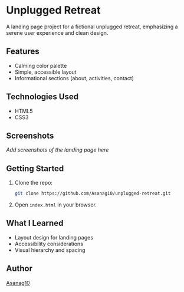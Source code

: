 # Unplugged Retreat

A landing page project for a fictional unplugged retreat, emphasizing a serene user experience and clean design.

## Features

- Calming color palette
- Simple, accessible layout
- Informational sections (about, activities, contact)

## Technologies Used

- HTML5
- CSS3

## Screenshots

_Add screenshots of the landing page here_

## Getting Started

1. Clone the repo:
   ```bash
   git clone https://github.com/Asanag10/unplugged-retreat.git
   ```
2. Open `index.html` in your browser.

## What I Learned

- Layout design for landing pages
- Accessibility considerations
- Visual hierarchy and spacing

## Author

[Asanag10](https://github.com/Asanag10)

